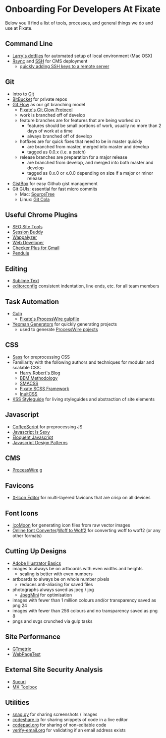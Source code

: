 # Onboarding For Developers At Fixate

Below you'll find a list of tools, processes, and general things we do and use at Fixate.

## Command Line

- [Larry's dotfiles](https://github.com/larrybotha/dotfiles) for automated setup of local environment (Mac OSX)
- [Rsync](https://www.digitalocean.com/community/tutorials/how-to-use-rsync-to-sync-local-and-remote-directories-on-a-vps) and [SSH](https://help.github.com/articles/generating-ssh-keys/) for CMS deployment
  - [quickly adding SSH keys to a remote server](https://gist.github.com/7786195)

## Git

- Intro to [Git](https://www.codeschool.com/courses/try-git)
- [BitBucket](http://bitbucket.org) for private repos
- [Git Flow](http://danielkummer.github.io/git-flow-cheatsheet/) as our git branching model
  - [Fixate's Git Glow Protocol](https://github.com/fixate/git-flow-protocol)
  - work is branched off of develop
  - feature branches are for features that are being worked on
    - features should be small portions of work, usually no more than 2 days of work at a time
    - always branched off of develop
  - hotfixes are for quick fixes that need to be in master quickly
    - are branched from master, merged into master and develop
    - tagged as 0.0.x (i.e. a patch)
  - release branches are preparation for a major release
    - are branched from develop, and merged into both master and develop
    - tagged as 0.x.0 or x.0.0 depending on size if a major or minor release
- [GistBox](https://app.gistboxapp.com/library/my-gists) for easy Github gist management
- Git GUIs; essential for fast micro commits
  - Mac: [SourceTree](http://www.sourcetreeapp.com/)
  - Linux: [Git Cola](https://git-cola.github.io/)

## Useful Chrome Plugins

- [SEO Site Tools](https://chrome.google.com/webstore/detail/seo-site-tools/diahigjngdnkdgajdbpjdeomopbpkjjc)
- [Session Buddy](https://chrome.google.com/webstore/detail/session-buddy/edacconmaakjimmfgnblocblbcdcpbko)
- [Wappalyzer](https://wappalyzer.com/?pk_campaign=chrome&pk_kwd=context)
- [Web Developer](http://chrispederick.com/work/web-developer/)
- [Checker Plus for Gmail](https://chrome.google.com/webstore/detail/checker-plus-for-gmail/oeopbcgkkoapgobdbedcemjljbihmemj)
- [Pendule](https://chrome.google.com/webstore/detail/pendule/gbkffbkamcejhkcaocmkdeiiccpmjfdi)

## Editing

- [Sublime Text](http://www.sublimetext.com/)
- [editorconfig](http://editorconfig.org/) consistent indentation, line ends, etc. for all team members

## Task Automation

- [Gulp](http://gulpjs.com)
  - [Fixate's ProcessWire gulpfile](https://github.com/fixate/generator-fixate-pw/blob/develop/app/templates/_gulpfile.coffee)
- [Yeoman Generators](http://yeoman.io/generators/) for quickly generating projects
  - used to generate [ProcessWire pojects](https://github.com/fixate/generator-fixate-pw/)

## CSS

- [Sass](http://sass-lang.com/) for preprocessing CSS
- Familiarity with the following authors and techniques for modular and scalable CSS:
  - [Harry Robert's Blog](http://csswizardry.com)
  - [BEM Methodology](https://en.bem.info/method/)
  - [SMACSS](https://smacss.com/)
  - [Fixate SCSS Framework](https://github.com/larrybotha/styleguide/tree/inuit)
  - [InuitCSS](http://inuitcss.com/)
- [KSS Styleguide](https://github.com/fixate/kss-boilerplate) for living styleguides and abstraction of site elements

## Javascript

- [CoffeeScript](http://coffeescript.org/) for preprocessing JS
- [Javascript Is Sexy](javascriptissexy.com)
- [Eloquent Javascript](http://eloquentjavascript.net/)
- [Javascript Design Patterns](http://addyosmani.com/resources/essentialjsdesignpatterns/book/)

## CMS

- [ProcessWire](http://processwire.com)
g
## Favicons

- [X-Icon Editor](http://www.xiconeditor.com/) for multi-layered favicons that are crisp on all devices

## Font Icons

- [IcoMoon](http://icomoon.io/app) for generating icon files from raw vector images
- [Online font Converter](http://onlinefontconverter.com/)/[Woff to Woff2](https://everythingfonts.com/woff-to-woff2) for converting woff to woff2 (or any other formats)

## Cutting Up Designs

- [Adobe Illustrator Basics](https://www.udemy.com/learn-adobe-illustrator-from-scratch/)
- images to always be on artboards with even widths and heights
  - scaling is better with even numbers
- artboards to always be on whole number pixels
  - reduces anti-aliasing for saved files
- photographs always saved as jpeg / jpg
  - [JpegMini](http://jpegmini.com) for optimisation
- images with fewer than 1 million colours and/or transparency saved as png 24
- images with fewer than 256 colours and no transparency saved as png 8
- pngs and svgs crunched via gulp tasks

## Site Performance

- [GTmetrix](http://gtmetrix.com/)
- [WebPageTest](http://www.webpagetest.org/)

## External Site Security Analysis

- [Sucuri](http://sitecheck.sucuri.net/)
- [MX Toolbox](http://mxtoolbox.com/SuperTool.aspx)

## Utilities

- [snag.gy](http://snag.gy) for sharing screenshots / images
- [codeshare.io](http://www.codeshare.io/) for sharing snippets of code in a live editor
- [codepad.org](http://codepad.org) for sharing of non-editable code
- [verify-email.org](http://verify-email.org/) for validating if an email address exists
